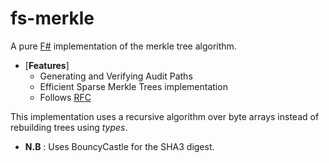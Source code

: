 # fs-merkle

A pure [F#](https://fsharp.org) implementation of the merkle tree algorithm.

- [**Features**]
    - Generating and Verifying Audit Paths
    - Efficient Sparse Merkle Trees implementation
    - Follows [RFC](https://tools.ietf.org/html/rfc6962#page-4)


This implementation uses a recursive algorithm over byte arrays instead of rebuilding trees
using *types*.


* **N.B** : Uses BouncyCastle for the SHA3 digest.
